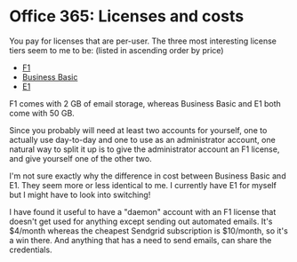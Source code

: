 # Office 365: Licenses and costs

You pay for licenses that are per-user. The three most interesting license
tiers seem to me to be: (listed in ascending order by price)
* [F1](https://www.microsoft.com/en-us/microsoft-365/enterprise/f1)
* [Business
  Basic](https://www.microsoft.com/en-us/microsoft-365/business/microsoft-365-business-basic)
* [E1](https://www.microsoft.com/en-us/microsoft-365/enterprise/office-365-e1)

F1 comes with 2 GB of email storage, whereas Business Basic and E1 both
come with 50 GB.

Since you probably will need at least two accounts for yourself, one to
actually use day-to-day and one to use as an administrator account, one
natural way to split it up is to give the administrator account an F1
license, and give yourself one of the other two.

I'm not sure exactly why the difference in cost between Business Basic and
E1. They seem more or less identical to me. I currently have E1 for myself
but I might have to look into switching!

I have found it useful to have a "daemon" account with an F1 license
that doesn't get used for anything except sending out automated emails.
It's $4/month whereas the cheapest Sendgrid subscription is $10/month,
so it's a win there. And anything that has a need to send emails, can
share the credentials.
